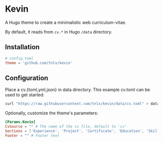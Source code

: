 # Kevin

A Hugo theme to create a minimalistic web curriculum-vitae.

By default, it reads from `cv.*` in Hugo `/data` directory.

## Installation

```toml
# config.toml
theme = 'github.com/tnlx/kevin'
```

## Configuration

Place a cv.{toml,yml,json} in data directory. This example cv.toml can be used to get started:

```sh
curl "https://raw.githubusercontent.com/tnlx/kevin/data/cv.toml" > data/cv.toml
```

Optionally, customize the theme's parameters:

```toml
[Params.Kevin]
CvSource = "" # The name of the cv file, default to 'cv'
Sections = ['Experience', 'Project', 'Certificate', 'Education', 'Skill'] # Section names and order
Footer = "" # Footer text
```